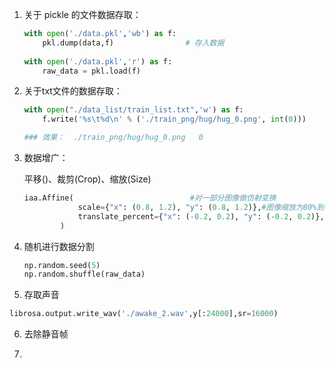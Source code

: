 1. 关于 pickle 的文件数据存取：

   ```python
   with open('./data.pkl','wb') as f:
       pkl.dump(data,f)                # 存入数据
       
   with open('./data.pkl','r') as f:
       raw_data = pkl.load(f)
   ```

2. 关于txt文件的数据存取：

   ```python
   with open("./data_list/train_list.txt",'w') as f:
       f.write('%s\t%d\n' % ('./train_png/hug/hug_0.png', int(0)))
   
   ### 效果：  ./train_png/hug/hug_0.png	0
   ```

3. 数据增广：

   平移()、裁剪(Crop)、缩放(Size)

   ```python
   iaa.Affine(                          #对一部分图像做仿射变换
               scale={"x": (0.8, 1.2), "y": (0.8, 1.2)},#图像缩放为80%到120%之间
               translate_percent={"x": (-0.2, 0.2), "y": (-0.2, 0.2)}, #平移±20%之间
           )
   ```

4. 随机进行数据分割

   ```python
   np.random.seed(5)
   np.random.shuffle(raw_data)
   ```

5.  存取声音

   ```python
   librosa.output.write_wav('./awake_2.wav',y[:24000],sr=16000)
   ```

6. 去除静音帧

7. 

